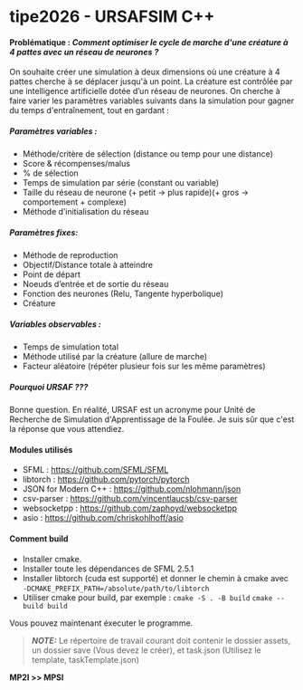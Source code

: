 # tipe2026 - URSAFSIM C++

#### Problématique : *Comment optimiser le cycle de marche d'une créature à 4 pattes avec un réseau de neurones ?*


On souhaite créer une simulation à deux dimensions où une créature à 4 pattes cherche à se déplacer jusqu'à un point. La créature est contrôlée par une intelligence artificielle dotée d’un réseau de neurones.
On cherche à faire varier les paramètres variables suivants dans la simulation pour gagner du temps d'entraînement, tout en gardant  : 

##### Paramètres variables :
- Méthode/critère de sélection (distance ou temp pour une distance)
- Score & récompenses/malus
- % de sélection
- Temps de simulation par série (constant ou variable)
- Taille du réseau de neurone (+ petit -> plus rapide)(+ gros -> comportement + complexe)
- Méthode d’initialisation du réseau

##### Paramètres fixes:
- Méthode de reproduction
- Objectif/Distance totale à atteindre
- Point de départ
- Noeuds d’entrée et de sortie du réseau
- Fonction des neurones (Relu, Tangente hyperbolique)
- Créature

##### Variables observables :
- Temps de simulation total
- Méthode utilisé par la créature (allure de marche)
- Facteur aléatoire (répéter plusieur fois sur les même paramètres)

##### Pourquoi URSAF ???
Bonne question. En réalité, URSAF est un acronyme pour Unité de Recherche de Simulation d'Apprentissage de la Foulée.
Je suis sûr que c'est la réponse que vous attendiez.

#### Modules utilisés
- SFML : https://github.com/SFML/SFML
- libtorch : https://github.com/pytorch/pytorch
- JSON for Modern C++ : https://github.com/nlohmann/json
- csv-parser : https://github.com/vincentlaucsb/csv-parser
- websocketpp : https://github.com/zaphoyd/websocketpp
- asio : https://github.com/chriskohlhoff/asio

#### Comment build
- Installer cmake.
- Installer toute les dépendances de SFML 2.5.1
- Installer libtorch (cuda est supporté) et donner le chemin à cmake avec `-DCMAKE_PREFIX_PATH=/absolute/path/to/libtorch`
- Utiliser cmake pour build, par exemple :
  `cmake -S . -B build`
  `cmake --build build`
  
Vous pouvez maintenant éxecuter le programme.

> **_NOTE:_** Le répertoire de travail courant doit contenir le dossier assets, un dossier save (Vous devez le créer), et task.json (Utilisez le template, taskTemplate.json) 

**MP2I >> MPSI**
